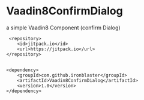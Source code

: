 # Vaadin8ConfirmDialog
a simple Vaadin8 Component (confirm Dialog)






```
 <repository>
    <id>jitpack.io</id>
    <url>https://jitpack.io</url>
</repository>


<dependency>
    <groupId>com.github.ironblaster</groupId>
    <artifactId>Vaadin8ConfirmDialog</artifactId>
    <version>1.0</version>
</dependency>
```

